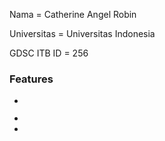 <p>Nama = Catherine Angel Robin</p>
<p>Universitas = Universitas Indonesia</p>
<p>GDSC ITB ID = 256</p>

<h3>Features</h3>
<ul>
  <li><p><img width="400" scr="/img/landing.png"></p></li>
  <li><img width="400" scr="/img/hover.png"></li>
  <li><img width="400" scr="/img/search.png"></li>
</ul>
